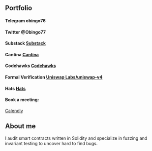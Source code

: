 ## Portfolio

#### Telegram  obingo76
#### Twitter   @Obingo77
#### Substack [Substack](https://obrienmakenzi.substack.com/about)

#### Cantina  [Cantina](https://cantina.xyz/u/0xbingo76)

#### Codehawks [Codehawks](https://codehawks.cyfrin.io/c/2024-08-tadle)

#### Formal Verification [Uniswap Labs/uniswap-v4](https://github.com/obingo31/UniswapV4-Formal-Verification-Contest)

#### Hats [Hats](https://github.com/hats-finance/Intuition-0x538dbadc50cc87b281cd655f1edbc6ebda02a66a/issues/88#issuecomment-2211307912)

#### Book a meeting:
[Calendly](https://calendly.com/obingo76/30min)

## About me
I audit smart contracts written in Solidity and specialize in fuzzing and invariant testing to uncover hard to find bugs.
